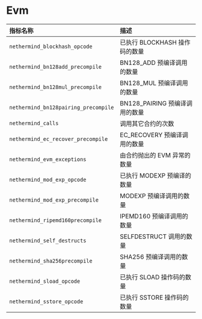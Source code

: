 # Evm

| 指标名称 | 描述 |
| :--- | :--- |
| `nethermind_blockhash_opcode` | 已执行 BLOCKHASH 操作码的数量 |
| `nethermind_bn128add_precompile` | BN128_ADD 预编译调用的数量 |
| `nethermind_bn128mul_precompile` | BN128_MUL 预编译调用的数量 |
| `nethermind_bn128pairing_precompile` | BN128_PAIRING 预编译调用的数量 |
| `nethermind_calls` | 调用其它合约的次数 |
| `nethermind_ec_recover_precompile` | EC_RECOVERY 预编译调用的数量 |
| `nethermind_evm_exceptions` | 由合约抛出的 EVM 异常的数量 |
| `nethermind_mod_exp_opcode` | 已执行 MODEXP 预编译的数量 |
| `nethermind_mod_exp_precompile` | MODEXP 预编译调用的数量 |
| `nethermind_ripemd160precompile` | IPEMD160 预编译调用的数量 |
| `nethermind_self_destructs` | SELFDESTRUCT 调用的数量 |
| `nethermind_sha256precompile` | SHA256 预编译调用的数量 |
| `nethermind_sload_opcode` | 已执行 SLOAD 操作码的数量 |
| `nethermind_sstore_opcode` | 已执行 SSTORE 操作码的数量 |

